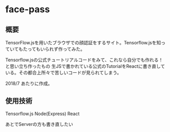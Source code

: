 # face-pass

## 概要
TensorFlow.jsを用いたブラウザでの顔認証をするサイト。Tensorflow.jsを知っていてもたってもいられず作ってみた。

Tensorflow.jsの公式チュートリアルコードをみて、これなら自分でも作れる！と思い立ち作ったもの
生JSで書かれている公式のTutorialをReactに書き直している。その都合上所々で苦しいコードが見られてしまう。

2018/7 あたりに作成。

## 使用技術
Tensorflow.js
Node(Express)
React

あとでServerの方も書き直したい